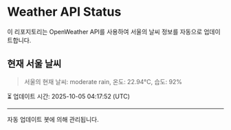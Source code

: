 
# Weather API Status

이 리포지토리는 OpenWeather API를 사용하여 서울의 날씨 정보를 자동으로 업데이트합니다.

## 현재 서울 날씨
> 서울의 현재 날씨: moderate rain, 온도: 22.94°C, 습도: 92%

⏳ 업데이트 시간: 2025-10-05 04:17:52 (UTC)

---
자동 업데이트 봇에 의해 관리됩니다.
